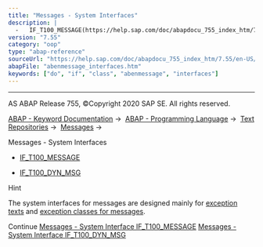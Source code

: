 ```yaml
---
title: "Messages - System Interfaces"
description: |
  -   IF_T100_MESSAGE(https://help.sap.com/doc/abapdocu_755_index_htm/7.55/en-US/abenif_t100_message.htm) -   IF_T100_DYN_MSG(https://help.sap.com/doc/abapdocu_755_index_htm/7.55/en-US/abenif_t100_dyn_msg.htm) Hint The system interfaces for messages are designed mainly for exception texts(h
version: "7.55"
category: "oop"
type: "abap-reference"
sourceUrl: "https://help.sap.com/doc/abapdocu_755_index_htm/7.55/en-US/abenmessage_interfaces.htm"
abapFile: "abenmessage_interfaces.htm"
keywords: ["do", "if", "class", "abenmessage", "interfaces"]
---
```


* * *

AS ABAP Release 755, ©Copyright 2020 SAP SE. All rights reserved.

[ABAP - Keyword Documentation](https://help.sap.com/doc/abapdocu_755_index_htm/7.55/en-US/abenabap.htm) →  [ABAP - Programming Language](https://help.sap.com/doc/abapdocu_755_index_htm/7.55/en-US/abenabap_reference.htm) →  [Text Repositories](https://help.sap.com/doc/abapdocu_755_index_htm/7.55/en-US/abenabap_texts.htm) →  [Messages](https://help.sap.com/doc/abapdocu_755_index_htm/7.55/en-US/abenabap_messages.htm) → 

Messages - System Interfaces

-   [IF\_T100\_MESSAGE](https://help.sap.com/doc/abapdocu_755_index_htm/7.55/en-US/abenif_t100_message.htm)

-   [IF\_T100\_DYN\_MSG](https://help.sap.com/doc/abapdocu_755_index_htm/7.55/en-US/abenif_t100_dyn_msg.htm)

Hint

The system interfaces for messages are designed mainly for [exception texts](https://help.sap.com/doc/abapdocu_755_index_htm/7.55/en-US/abenexception_texts.htm) and [exception classes for messages](https://help.sap.com/doc/abapdocu_755_index_htm/7.55/en-US/abenmessage_exceptions.htm).

Continue
[Messages - System Interface IF\_T100\_MESSAGE](https://help.sap.com/doc/abapdocu_755_index_htm/7.55/en-US/abenif_t100_message.htm)
[Messages - System Interface IF\_T100\_DYN\_MSG](https://help.sap.com/doc/abapdocu_755_index_htm/7.55/en-US/abenif_t100_dyn_msg.htm)